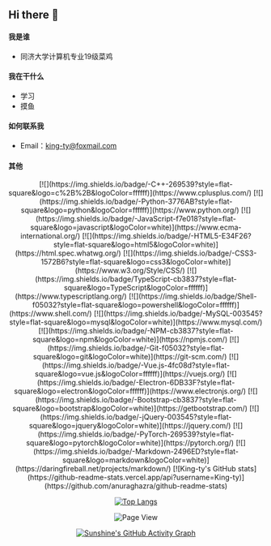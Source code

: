 ## Hi there 👋

<!--
**King-ty/King-ty** is a ✨ _special_ ✨ repository because its `README.md` (this file) appears on your GitHub profile.

Here are some ideas to get you started:

- 🔭 I’m currently working on ...
- 🌱 I’m currently learning ...
- 👯 I’m looking to collaborate on ...
- 🤔 I’m looking for help with ...
- 💬 Ask me about ...
- 📫 How to reach me: ...
- 😄 Pronouns: ...
- ⚡ Fun fact: ...
-->

#### 我是谁
- 同济大学计算机专业19级菜鸡

#### 我在干什么
- 学习
- 摸鱼

#### 如何联系我
- Email：king-ty@foxmail.com

#### 其他
<div align="center">
  [![](https://img.shields.io/badge/-C++-269539?style=flat-square&logo=c%2B%2B&logoColor=ffffff)](https://www.cplusplus.com/)
  [![](https://img.shields.io/badge/-Python-3776AB?style=flat-square&logo=python&logoColor=ffffff)](https://www.python.org/)
  [![](https://img.shields.io/badge/-JavaScript-f7e018?style=flat-square&logo=javascript&logoColor=white)](https://www.ecma-international.org/)
  [![](https://img.shields.io/badge/-HTML5-E34F26?style=flat-square&logo=html5&logoColor=white)](https://html.spec.whatwg.org/)
  [![](https://img.shields.io/badge/-CSS3-1572B6?style=flat-square&logo=css3&logoColor=white)](https://www.w3.org/Style/CSS/)
  [![](https://img.shields.io/badge/TypeScript-cb3837?style=flat-square&logo=TypeScript&logoColor=ffffff)](https://www.typescriptlang.org/)
  [![](https://img.shields.io/badge/Shell-f05032?style=flat-square&logo=powershell&logoColor=ffffff)](https://www.shell.com/)
  [![](https://img.shields.io/badge/-MySQL-003545?style=flat-square&logo=mysql&logoColor=white)](https://www.mysql.com/)
  [![](https://img.shields.io/badge/-NPM-cb3837?style=flat-square&logo=npm&logoColor=white)](https://npmjs.com/)
  [![](https://img.shields.io/badge/-Git-f05032?style=flat-square&logo=git&logoColor=white)](https://git-scm.com/)
  [![](https://img.shields.io/badge/-Vue.js-4fc08d?style=flat-square&logo=vue.js&logoColor=ffffff)](https://vuejs.org/)
  [![](https://img.shields.io/badge/-Electron-6DB33F?style=flat-square&logo=electron&logoColor=ffffff)](https://www.electronjs.org/)
  [![](https://img.shields.io/badge/-Bootstrap-cb3837?style=flat-square&logo=bootstrap&logoColor=white)](https://getbootstrap.com/)
  [![](https://img.shields.io/badge/-jQuery-003545?style=flat-square&logo=jquery&logoColor=white)](https://jquery.com/)
  [![](https://img.shields.io/badge/-PyTorch-269539?style=flat-square&logo=pytorch&logoColor=white)](https://pytorch.org/)
  [![](https://img.shields.io/badge/-Markdown-2496ED?style=flat-square&logo=markdown&logoColor=white)](https://daringfireball.net/projects/markdown/)
  <!-- ## Stats  -->
  [![King-ty's GitHub stats](https://github-readme-stats.vercel.app/api?username=King-ty)](https://github.com/anuraghazra/github-readme-stats)  

  <!-- Most used language -->
  [![Top Langs](https://github-readme-stats.vercel.app/api/top-langs/?username=King-ty)](https://github.com/anuraghazra/github-readme-stats)  

  <!-- Page View -->
  ![Page View](https://visitor-badge.glitch.me/badge?page_id=King-ty.King-ty)  

  [![Sunshine's GitHub Activity Graph](https://activity-graph.herokuapp.com/graph?username=King-ty&theme=xcode)](https://github.com/King-ty)
</div>

